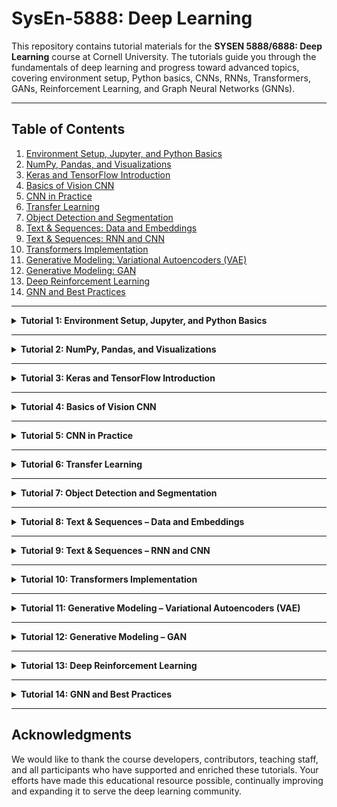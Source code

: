 # SysEn-5888: Deep Learning

This repository contains tutorial materials for the **SYSEN 5888/6888: Deep Learning** course at Cornell University. The tutorials guide you through the fundamentals of deep learning and progress toward advanced topics, covering environment setup, Python basics, CNNs, RNNs, Transformers, GANs, Reinforcement Learning, and Graph Neural Networks (GNNs).

---

## Table of Contents

1. [Environment Setup, Jupyter, and Python Basics](#tutorial-1)
2. [NumPy, Pandas, and Visualizations](#tutorial-2)
3. [Keras and TensorFlow Introduction](#tutorial-3)
4. [Basics of Vision CNN](#tutorial-4)
5. [CNN in Practice](#tutorial-5)
6. [Transfer Learning](#tutorial-6)
7. [Object Detection and Segmentation](#tutorial-7)
8. [Text & Sequences: Data and Embeddings](#tutorial-8)
9. [Text & Sequences: RNN and CNN](#tutorial-9)
10. [Transformers Implementation](#tutorial-10)
11. [Generative Modeling: Variational Autoencoders (VAE)](#tutorial-11)
12. [Generative Modeling: GAN](#tutorial-12)
13. [Deep Reinforcement Learning](#tutorial-13)
14. [GNN and Best Practices](#tutorial-14)

---

<a id="tutorial-1"></a>
<details>
<summary><b>Tutorial 1: Environment Setup, Jupyter, and Python Basics</b></summary>

- **Notebook:** [Tutorial #1 - Jupyter Overview and Python Basics](./tutorials/Tutorial%231%20Jupyter%20Overview%20and%20Python%20Basics.ipynb)  
- **Slides:** [Tutorial #1 - Environment Setup](./tutorials/Tutorial%231%20Environment%20Setup.pptx)

Learn how to set up your environment with Python 3.8 and Jupyter via the Anaconda distribution. This tutorial also covers Python fundamentals and introduces the Jupyter Notebook interface.

<p align="center">
  <img src="./img/Picture1.png" width="500" alt="Environment Setup and Python Basics">
</p>
</details>

---

<a id="tutorial-2"></a>
<details>
<summary><b>Tutorial 2: NumPy, Pandas, and Visualizations</b></summary>

- **Notebook:** [Tutorial #2 - NumPy, Pandas, Visualizations](https://github.com/PEESEgroup/SysEn5888/blob/main/Tutorial%232-NumPy%2C%20Pandas%2C%20Visualizations%20.ipynb)

Explore NumPy for array operations, Pandas for data manipulation, and various Python libraries for data visualization. These skills are essential for data preprocessing and exploratory data analysis.

<p align="center">
  <img src="./img/Picture2.png" width="500" alt="NumPy, Pandas, Visualizations">
</p>
</details>

---

<a id="tutorial-3"></a>
<details>
<summary><b>Tutorial 3: Keras and TensorFlow Introduction</b></summary>

- **Notebook:** [Tutorial #3 - Keras and TensorFlow Introduction](https://github.com/PEESEgroup/SysEn5888/blob/main/Tutorial%233-%20Keras%20and%20Tensorflow%20Introduction.ipynb)

Get started with TensorFlow (version 2.5.0) and its high-level API, Keras. This tutorial covers installation, environment configuration, and training your first simple neural network.

<p align="center">
  <img src="./img/Picture3.png" width="500" alt="Keras and TensorFlow Introduction">
</p>
</details>

---

<a id="tutorial-4"></a>
<details>
<summary><b>Tutorial 4: Basics of Vision CNN</b></summary>

- **Notebook:** [Tutorial #4 - Basics of Vision CNN](https://github.com/PEESEgroup/SysEn5888/blob/main/Tutorial%234-%20Basics%20of%20Vision%20CNN.ipynb)

Dive into Convolutional Neural Networks (CNNs) for computer vision tasks. Understand convolutional layers and build a model to classify handwritten digits from the MNIST dataset.

<p align="center">
  <img src="./img/Picture4.png" width="500" alt="Basics of Vision CNN">
</p>
</details>

---

<a id="tutorial-5"></a>
<details>
<summary><b>Tutorial 5: CNN in Practice</b></summary>

- **Notebook:** [Tutorial #5 - CNN in Practice](https://github.com/PEESEgroup/SysEn5888/blob/main/Tutorial%235-%20CNN%20in%20Practice.ipynb)

Learn about more advanced CNN architectures and practical techniques. Improve model performance using deeper architectures, various optimization techniques, and best practices.

<p align="center">
  <img src="./img/Picture5.png" width="500" alt="CNN in Practice">
</p>
</details>

---

<a id="tutorial-6"></a>
<details>
<summary><b>Tutorial 6: Transfer Learning</b></summary>

- **Notebook:** [Tutorial #6 - Transfer Learning](https://github.com/PEESEgroup/SysEn5888/blob/main/Tutorial%236-%20Transfer%20learning.ipynb)

Leverage pre-trained models to solve new tasks. Learn how to fine-tune models and use TensorFlow Hub to quickly adapt learned representations for your specific problems.

<p align="center">
  <img src="./img/Picture6.png" width="500" alt="Transfer Learning">
</p>
</details>

---

<a id="tutorial-7"></a>
<details>
<summary><b>Tutorial 7: Object Detection and Segmentation</b></summary>

- **Notebook:** [Tutorial #7 - Object Detection and Segmentation](https://github.com/PEESEgroup/SysEn5888/blob/main/Tutorial%237-%20Object%20detection%20and%20Segmentation.ipynb)

Discover how to detect objects in images using YOLOv3 and gain insights into image segmentation techniques.

<p align="center">
  <img src="./img/Picture7.jpg" width="500" alt="Object Detection and Segmentation">
</p>
</details>

---

<a id="tutorial-8"></a>
<details>
<summary><b>Tutorial 8: Text & Sequences – Data and Embeddings</b></summary>

- **Notebook:** [Tutorial #8 - Text and Sequences Working with Data](https://github.com/PEESEgroup/SysEn5888/blob/main/Tutorial%238-Text%20and%20Sequences%20Working%20with%20Data.ipynb)

Get started with Natural Language Processing (NLP). Learn about text vectorization, skip-gram models, negative sampling, Bag-of-Words, and Word2Vec embeddings to handle text data.

<p align="center">
  <img src="./img/Picture8.png" width="500" alt="Text & Sequences - Data and Embeddings">
</p>
</details>

---

<a id="tutorial-9"></a>
<details>
<summary><b>Tutorial 9: Text & Sequences – RNN and CNN</b></summary>

- **Notebook:** [Tutorial #9 - Text and Sequences RNN and CNN](https://github.com/PEESEgroup/SysEn5888/blob/main/Tutorial%239%20-%20Text%20and%20sequences%20RNN%20and%20CNN.ipynb)

Apply Recurrent Neural Networks (RNNs) and CNNs to text classification tasks. Train models for sentiment analysis using the IMDB dataset and understand how RNNs and CNNs capture linguistic patterns.

<p align="center">
  <img src="./img/Picture9.png" width="500" alt="Text & Sequences - RNN and CNN">
</p>
</details>

---

<a id="tutorial-10"></a>
<details>
<summary><b>Tutorial 10: Transformers Implementation</b></summary>

- **Notebook:** [Tutorial #10 - Transformers Implementation](https://github.com/PEESEgroup/SysEn5888/blob/main/Tutorial%2310-%20Transformers%20Implementation.ipynb)

Learn the Transformer architecture for sequence-to-sequence tasks. Implement a Transformer model to translate Spanish to English and understand the underlying attention mechanisms.

<p align="center">
  <img src="./img/Picture10.png" width="500" alt="Transformers Implementation">
</p>
</details>

---

<a id="tutorial-11"></a>
<details>
<summary><b>Tutorial 11: Generative Modeling – Variational Autoencoders (VAE)</b></summary>

- **Notebook:** [Tutorial #11 - Generative Modeling VAE](https://github.com/PEESEgroup/SysEn5888/blob/main/Tutorial%2311-%20Generative%20Modeling%20VAE.ipynb)

Explore Variational Autoencoders (VAEs) for generative modeling. Build basic convolutional autoencoders and VAEs to generate new samples from learned latent representations.

<p align="center">
  <img src="./img/Picture11.png" width="500" alt="Generative Modeling - VAE">
</p>
</details>

---

<a id="tutorial-12"></a>
<details>
<summary><b>Tutorial 12: Generative Modeling – GAN</b></summary>

- **Notebook:** [Tutorial #12 - Generative Modeling GAN](https://github.com/PEESEgroup/SysEn5888/blob/main/Tutorial%2312-%20Generative%20Modeling%20GAN.ipynb)

Delve into Generative Adversarial Networks (GANs). Train models to generate handwritten digits, perform image-to-image translation with conditional GANs, and translate images without paired datasets using CycleGAN.

<p align="center">
  <img src="./img/Picture12.png" width="500" alt="Generative Modeling - GAN">
</p>
</details>

---

<a id="tutorial-13"></a>
<details>
<summary><b>Tutorial 13: Deep Reinforcement Learning</b></summary>

- **Notebook:** [Tutorial #13 - Deep Reinforcement Learning](https://github.com/PEESEgroup/SysEn5888/blob/main/Tutorial%2313-%20%20Deep%20Reinforcement%20Learning.ipynb)

Practice reinforcement learning with deep methods. Implement actor-critic approaches for the CartPole environment and apply Deep Deterministic Policy Gradient (DDPG) to the inverted pendulum control problem.

<p align="center">
  <img src="./img/Picture13.png" width="500" alt="Deep Reinforcement Learning">
</p>
</details>

---

<a id="tutorial-14"></a>
<details>
<summary><b>Tutorial 14: GNN and Best Practices</b></summary>

- **Notebook:** [Tutorial #14 - GNN and Best Practices](https://github.com/PEESEgroup/SysEn5888/blob/main/Tutorial%2314-%20%20GNN%20and%20Best%20Practices.ipynb)

Explore Graph Neural Networks (GNNs) using the Spektral library. Review deep learning best practices, including the Keras Functional API, callbacks, TensorBoard, hyperparameter optimization, model ensembling, multi-GPU, distributed training, and deploying training with TensorFlow Cloud.

<p align="center">
  <img src="./img/Picture14.png" width="500" alt="GNN and Best Practices">
</p>
</details>

---

## Acknowledgments

We would like to thank the course developers, contributors, teaching staff, and all participants who have supported and enriched these tutorials. Your efforts have made this educational resource possible, continually improving and expanding it to serve the deep learning community.
